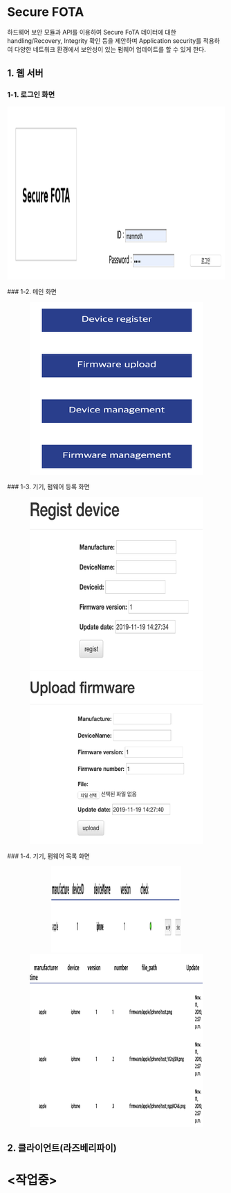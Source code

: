 # Secure FOTA
하드웨어 보안 모듈과 API를 이용하여 Secure FoTA
데이터에 대한 handling/Recovery, Integrity 확인 등을 제안하며 Application security를 적용하여 다양한 네트워크 환경에서 보안성이 있는 펌웨어 업데이트를 할 수 있게 한다. 

## 1. 웹 서버
### 1-1. 로그인 화면
<p align="center"><img src="https://github.com/CSID-DGU/2019-1-CECD2-MAMMOTH-2/blob/master/images/login.png" width="600" height="400"></p>
### 1-2. 메인 화면
<p align="center"><img src="https://github.com/CSID-DGU/2019-1-CECD2-MAMMOTH-2/blob/master/images/main.png" width="400" height="400"></p>
### 1-3. 기기, 펌웨어 등록 화면
<p align="center"><img src="https://github.com/CSID-DGU/2019-1-CECD2-MAMMOTH-2/blob/master/images/devreg.png" width="400" height="400"><img src="https://github.com/CSID-DGU/2019-1-CECD2-MAMMOTH-2/blob/master/images/firmup.png" width="400" height="400"></p>
### 1-4. 기기, 펌웨어 목록 화면
<p align="center"><img src="https://github.com/CSID-DGU/2019-1-CECD2-MAMMOTH-2/blob/master/images/devlist.png" width="300" height="200"><img src="https://github.com/CSID-DGU/2019-1-CECD2-MAMMOTH-2/blob/master/images/firmlist.png" width="400" height="400"></p>

## 2. 클라이언트(라즈베리파이)


# <작업중>
